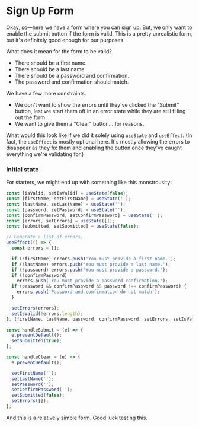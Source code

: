 # Sign Up Form

Okay, so—here we have a form where you can sign up. But, we only want to enable the submit button if the form is valid. This is a pretty unrealistic form, but it's definitely good enough for our purposes.

What does it mean for the form to be valid?

- There should be a first name.
- There should be a last name.
- There should be a password and confirmation.
- The password and confirmation should match.

We have a few more constraints.

- We don't want to show the errors until they've clicked the "Submit" button, lest we start them off in an error state while they are still filling out the form.
- We want to give them a "Clear" button… for reasons.

What would this look like if we did it solely using `useState` and `useEffect`. (In fact, the `useEffect` is mostly optional here. It's mostly allowing the errors to disappear as they fix them and enabling the button once they've caught everything we're validating for.)

### Initial state

For starters, we might end up with something like this monstrousity:

```jsx
const [isValid, setIsValid] = useState(false);
const [firstName, setFirstName] = useState('');
const [lastName, setLastName] = useState('');
const [password, setPassword] = useState('');
const [confirmPassword, setConfirmPassword] = useState('');
const [errors, setErrors] = useState([]);
const [submitted, setSubmitted] = useState(false);

// Generate a list of errors.
useEffect(() => {
  const errors = [];

  if (!firstName) errors.push('You must provide a first name.');
  if (!lastName) errors.push('You must provide a last name.');
  if (!password) errors.push('You must provide a password.');
  if (!confirmPassword)
    errors.push('You must provide a password confirmation.');
  if (password && confirmPassword && password !== confirmPassword) {
    errors.push('Password and confirmation do not match');
  }

  setErrors(errors);
  setIsValid(!errors.length);
}, [firstName, lastName, password, confirmPassword, setErrors, setIsValid]);

const handleSubmit = (e) => {
  e.preventDefault();
  setSubmitted(true);
};

const handleClear = (e) => {
  e.preventDefault();

  setFirstName('');
  setLastName('');
  setPassword('');
  setConfirmPassword('');
  setSubmitted(false);
  setErrors([]);
};
```

And this is a relatively simple form. Good luck testing this.
